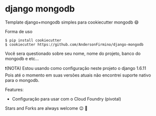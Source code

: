 # django mongodb

Template django+mongodb simples para cookiecutter
mongodb :smile:

Forma de uso

```
$ pip install cookiecutter
$ cookiecutter https://github.com/AndersonFirmino/django-mongodb
```
Você sera questionado sobre seu nome, nome do projeto, banco do mongodb e etc...

:heavy_exclamation_mark:(NOTA) Estou usando como configuração neste projeto o django 1.6.11  
Pois até o momento em suas versões atuais não encontrei suporte nativo para o mongodb.

Features:
  * Configuração para usar com o Cloud Foundry (pivotal)  



Stars and Forks are always welcome :wink: :snake:
